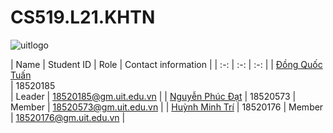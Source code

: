 # CS519.L21.KHTN

![uitlogo](https://portal.uit.edu.vn/Styles/profi/images/logo186x150.png)


| Name | Student ID | Role | Contact information |
| :-: | :-: | :-: |
| [Đồng Quốc Tuấn](https://github.com/furu-tuan-dong)<br /> | 18520185<br /> | Leader | 18520185@gm.uit.edu.vn |
| [Nguyễn Phúc Đạt](https://github.com/DatDoc) | 18520573 | Member | 18520573@gm.uit.edu.vn |
| [Huỳnh Minh Trí](https://github.com/hmtrii) | 18520176 | Member | 18520176@gm.uit.edu.vn |
